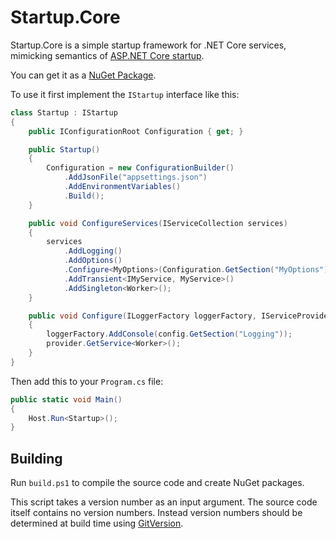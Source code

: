 # Startup.Core

Startup.Core is a simple startup framework for .NET Core services, mimicking semantics of [ASP.NET Core startup](https://docs.microsoft.com/en-us/aspnet/core/fundamentals/startup).

You can get it as a [NuGet Package](https://www.nuget.org/packages/Startup.Core/).

To use it first implement the `IStartup` interface like this:

```csharp
class Startup : IStartup
{
    public IConfigurationRoot Configuration { get; }

    public Startup()
    {
        Configuration = new ConfigurationBuilder()
            .AddJsonFile("appsettings.json")
            .AddEnvironmentVariables()
            .Build();
    }

    public void ConfigureServices(IServiceCollection services)
    {
        services
            .AddLogging()
            .AddOptions()
            .Configure<MyOptions>(Configuration.GetSection("MyOptions"))
            .AddTransient<IMyService, MyService>()
            .AddSingleton<Worker>();
    }

    public void Configure(ILoggerFactory loggerFactory, IServiceProvider provider)
    {
        loggerFactory.AddConsole(config.GetSection("Logging"));
        provider.GetService<Worker>();
    }
}
```

Then add this to your `Program.cs` file:

```csharp
public static void Main()
{
    Host.Run<Startup>();
}
```

## Building

Run `build.ps1` to compile the source code and create NuGet packages.

This script takes a version number as an input argument. The source code itself contains no version numbers. Instead version numbers should be determined at build time using [GitVersion](http://gitversion.readthedocs.io/).
